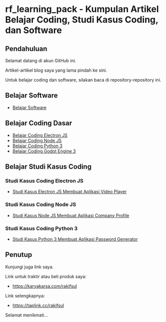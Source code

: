 # rf_learning_pack - Kumpulan Artikel Belajar Coding, Studi Kasus Coding, dan Software

## Pendahuluan

Selamat datang di akun GitHub ini.

Artikel-artikel blog saya yang lama pindah ke sini.

Untuk belajar coding dan software, silakan baca di repository-repository ini.

## Belajar Software

- [Belajar Software](https://github.com/rakifsul/belajar_software)

## Belajar Coding Dasar

- [Belajar Coding Electron JS](https://github.com/rakifsul/belajar_coding_electron_js)
- [Belajar Coding Node JS](https://github.com/rakifsul/belajar_coding_node_js)
- [Belajar Coding Python 3](https://github.com/rakifsul/belajar_coding_python_3)
- [Belajar Coding Godot Engine 3](https://github.com/rakifsul/belajar_coding_godot_3)

## Belajar Studi Kasus Coding

### Studi Kasus Coding Electron JS

- [Studi Kasus Electron JS Membuat Aplikasi Video Player](https://github.com/rakifsul/studi_kasus_electron_js_video_player)

### Studi Kasus Coding Node JS

- [Studi Kasus Node JS Membuat Aplikasi Company Profile](https://github.com/rakifsul/studi_kasus_node_js_company_profile)

### Studi Kasus Coding Python 3

- [Studi Kasus Python 3 Membuat Aplikasi Password Generator](https://github.com/rakifsul/studi_kasus_python_3_password_generator)

## Penutup

Kunjungi juga link saya.

Link untuk traktir atau beli produk saya:

- https://karyakarsa.com/rakifsul

Link selengkapnya:

- https://taplink.cc/rakifsul

Selamat menikmati...